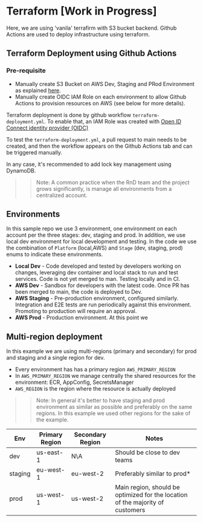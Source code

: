 # Terraform [Work in Progress]
Here, we are using 'vanila' terrafirm with S3 bucket backend.
Github Actions are used to deploy infrastructure using terraform.

## Terraform Deployment using Github Actions
### Pre-requisite
* Manually create S3 Bucket on AWS Dev, Staging and PRod Environment as explained [here](https://developer.hashicorp.com/terraform/language/settings/backends/s3).
* Manually create OIDC IAM Role on each environment to allow Github Actions to provision resources on AWS (see below for more details).

Terraform deployment is done by github workflow `terraform-deployment.yml`.
To enable that, an IAM Role was created with [Open ID Connect identity provider (OIDC)](https://docs.github.com/en/actions/deployment/security-hardening-your-deployments/configuring-openid-connect-in-amazon-web-services)

To test the `terraform-deployment.yml`, a pull request to main needs to be created, and then the workflow appears on the Github Actions tab and can be triggered manually.

In any case, it's recommended to add lock key management using DynamoDB.

>>Note: A common practice when the RnD team and the project grows significantly, is manage all environments from a centralized account.


## Environments
In this sample repo we use 3 environment, one environment on each account per the three stages: dev, staging and prod.
In addition, we use local dev environment for local development and testing.
In the code we use the combination of `Platform` (local,AWS) and `Stage` (dev, staging, prod) enums to indicate these environments.

- **Local Dev** - Code developed and tested by developers working on changes, leveraging dev container and local stack to run and test services. Code is not yet merged to man. Testing locally and in CI.
- **AWS Dev** - Sandbox for developers with the latest code. Once PR has been merged to main, the code is deployed to Dev.
- **AWS Staging** - Pre-production environment, configured similarly. Integration and E2E tests are run periodically against this environment. Promoting to production will require an approval.
- **AWS Prod** - Production environment. At this point we

## Multi-region deployment
In this example we are using multi-regions (primary and secondary) for prod and staging and a single region for dev.

- Every environment has has a primary region `AWS_PRIMARY_REGION`
- In `AWS_PRIMARY_REGION` we manage centrally the shared resources for the environment:  ECR, AppConfig, SecretsManager
- `AWS_REGION` is the region where the resource is actually deployed

>> Note: In general it's better to have staging and prod environment as similar as possible and preferably on the same regions. In this example we used other regions for the sake of the example.

| Env | Primary Region | Secondary Region | Notes |
| --- | --- | --- | --- |
| dev |  us-east-1 | N\A | Should be close to dev teams |
| staging | eu-west-1 | eu-west-2 | Preferably similar to prod* |
| prod | us-west-1 | us-west-2 | Main region, should be optimized for the location of the majority of customers |
